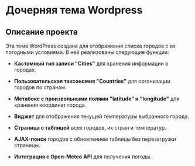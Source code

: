 # Дочерняя тема Wordpress

## Описание проекта

Эта тема WordPress создана для отображения списка городов с их погодными условиями. В ней реализованы следующие функции:

- **Кастомный тип записи "Cities"** для хранения информации о городах.

- **Пользовательская таксономия "Countries"** для организации городов по странам.

- **Метабокс с произвольными полями "latitude" и "longitude"** для хранения координат города.

- **Виджет** для отображения текущей температуры выбранного города.

- **Страница с таблицей** всех городов, их стран и температур.

- **AJAX-поиск** городов с обновлением таблицы без перезагрузки страницы.

- **Интеграция с Open-Meteo API** для получения погоды.
